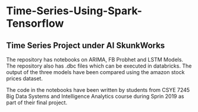 # Time-Series-Using-Spark-Tensorflow

## Time Series Project under AI SkunkWorks

The repository has notebooks on ARIMA, FB Probhet and LSTM Models. The repository also has .dbc files which can be executed in databricks.
The output of the three models have been compared using the amazon stock prices dataset.

The code in the notebooks have been written by students from CSYE 7245 Big Data Systems and Intelligence Analytics course during Sprin 2019 as
part of their final project.
